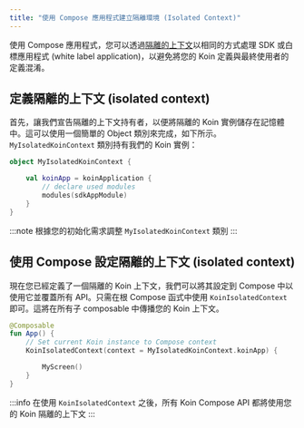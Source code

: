 ```yaml
---
title: "使用 Compose 應用程式建立隔離環境 (Isolated Context)"
---
```

使用 Compose 應用程式，您可以透過[隔離的上下文](/reference/koin-core/context-isolation.md)以相同的方式處理 SDK 或白標應用程式 (white label application)，以避免將您的 Koin 定義與最終使用者的定義混淆。

## 定義隔離的上下文 (isolated context)

首先，讓我們宣告隔離的上下文持有者，以便將隔離的 Koin 實例儲存在記憶體中。這可以使用一個簡單的 Object 類別來完成，如下所示。`MyIsolatedKoinContext` 類別持有我們的 Koin 實例：

```kotlin
object MyIsolatedKoinContext {

    val koinApp = koinApplication {
        // declare used modules
        modules(sdkAppModule)
    }
}
```

:::note
根據您的初始化需求調整 `MyIsolatedKoinContext` 類別
:::

## 使用 Compose 設定隔離的上下文 (isolated context)

現在您已經定義了一個隔離的 Koin 上下文，我們可以將其設定到 Compose 中以使用它並覆蓋所有 API。只需在根 Compose 函式中使用 `KoinIsolatedContext` 即可。這將在所有子 composable 中傳播您的 Koin 上下文。

```kotlin
@Composable
fun App() {
    // Set current Koin instance to Compose context
    KoinIsolatedContext(context = MyIsolatedKoinContext.koinApp) {

        MyScreen()
    }
}
```

:::info
在使用 `KoinIsolatedContext` 之後，所有 Koin Compose API 都將使用您的 Koin 隔離的上下文
:::